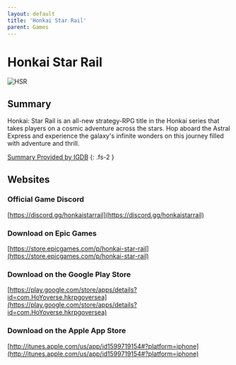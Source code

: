 ```yaml
---
layout: default
title: 'Honkai Star Rail'
parent: Games
---
```


# Honkai Star Rail

![HSR](https://cdn.discordapp.com/emojis/1264987654198399137.png)

## Summary

Honkai: Star Rail is an all-new strategy-RPG title in the Honkai series that takes players on a cosmic adventure across the stars. Hop aboard the Astral Express and experience the galaxy's infinite wonders on this journey filled with adventure and thrill.

[Summary Provided by IGDB](https://www.igdb.com/games/honkai-star-rail)
{: .fs-2 }

## Websites

### Official Game Discord

[https://discord.gg/honkaistarrail](https://discord.gg/honkaistarrail)

### Download on Epic Games

[https://store.epicgames.com/p/honkai-star-rail](https://store.epicgames.com/p/honkai-star-rail)

### Download on the Google Play Store

[https://play.google.com/store/apps/details?id=com.HoYoverse.hkrpgoversea](https://play.google.com/store/apps/details?id=com.HoYoverse.hkrpgoversea)

### Download on the Apple App Store

[http://itunes.apple.com/us/app/id1599719154#?platform=iphone](http://itunes.apple.com/us/app/id1599719154#?platform=iphone)